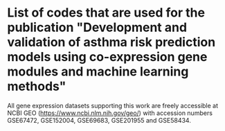 # List of codes that are used for the publication "Development and validation of asthma risk prediction models using co-expression gene modules and machine learning methods"
All gene expression datasets supporting this work are freely accessible at NCBI GEO (https://www.ncbi.nlm.nih.gov/geo/) with accession numbers GSE67472, GSE152004, GSE69683, GSE201955 and GSE58434.
